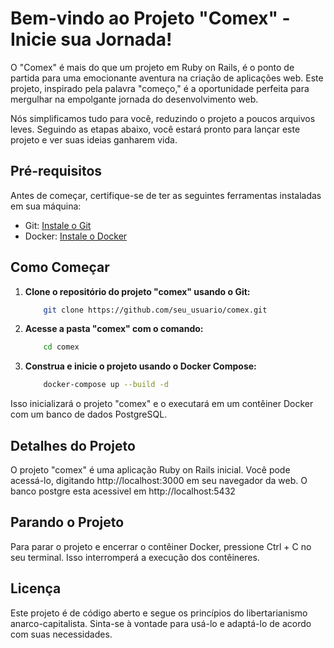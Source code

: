 # Bem-vindo ao Projeto "Comex" - Inicie sua Jornada!

O "Comex" é mais do que um projeto em Ruby on Rails, é o ponto de partida para uma emocionante aventura na criação de aplicações web. Este projeto, inspirado pela palavra "começo," é a oportunidade perfeita para mergulhar na empolgante jornada do desenvolvimento web.

Nós simplificamos tudo para você, reduzindo o projeto a poucos arquivos leves. Seguindo as etapas abaixo, você estará pronto para lançar este projeto e ver suas ideias ganharem vida.

## Pré-requisitos

Antes de começar, certifique-se de ter as seguintes ferramentas instaladas em sua máquina:

- Git: [Instale o Git](https://git-scm.com/book/en/v2/Getting-Started-Installing-Git)
- Docker: [Instale o Docker](https://docs.docker.com/get-docker/)

## Como Começar

1. **Clone o repositório do projeto "comex" usando o Git:**
   
    ```bash
        git clone https://github.com/seu_usuario/comex.git
    ```
2. **Acesse a pasta "comex" com o comando:**
    ```bash
        cd comex
    ```
3. **Construa e inicie o projeto usando o Docker Compose:**
    ```bash
        docker-compose up --build -d
    ```
Isso inicializará o projeto "comex" e o executará em um contêiner Docker com um banco de dados PostgreSQL.

## Detalhes do Projeto
O projeto "comex" é uma aplicação Ruby on Rails inicial. Você pode acessá-lo, digitando http://localhost:3000 em seu navegador da web. O banco postgre esta acessivel em http://localhost:5432

## Parando o Projeto
Para parar o projeto e encerrar o contêiner Docker, pressione Ctrl + C no seu terminal. Isso interromperá a execução dos contêineres.

## Licença
Este projeto é de código aberto e segue os princípios do libertarianismo anarco-capitalista. Sinta-se à vontade para usá-lo e adaptá-lo de acordo com suas necessidades.

